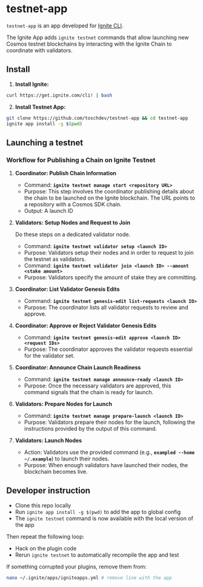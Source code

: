 # testnet-app

`testnet-app` is an app developed for [Ignite CLI](https://github.com/ignite/cli).

The Ignite App adds `ignite testnet` commands that allow launching new Cosmos testnet blockchains by interacting with the Ignite Chain to coordinate with validators.

## Install

1. **Install Ignite:**
```bash
curl https://get.ignite.com/cli! | bash
```


2. **Install Testnet App:**
```bash
git clone https://github.com/toschdev/testnet-app && cd testnet-app
ignite app install -g $(pwd)
```

## Launching a testnet

### **Workflow for Publishing a Chain on Ignite Testnet**

1. **Coordinator: Publish Chain Information**
    - Command: **`ignite testnet manage start <repository URL>`**
    - Purpose: This step involves the coordinator publishing details about the chain to be launched on the Ignite blockchain. The URL points to a repository with a Cosmos SDK chain.
    - Output: A launch ID
1. **Validators: Setup Nodes and Request to Join**
   
   Do these steps on a dedicated validator node.
    - Command: **`ignite testnet validator setup <launch ID>`**
    - Purpose: Validators setup their nodes and in order to request to join the testnet as validators.
    - Command: **`ignite testnet validator join <launch ID> --amount <stake amount>`**
    - Purpose: Validators specify the amount of stake they are committing.
2. **Coordinator: List Validator Genesis Edits**
    - Command: **`ignite testnet genesis-edit list-requests <launch ID>`**
    - Purpose: The coordinator lists all validator requests to review and approve.
3. **Coordinator: Approve or Reject Validator Genesis Edits**
    - Command: **`ignite testnet genesis-edit approve <launch ID> <request IDs>`**
    - Purpose: The coordinator approves the validator requests essential for the validator set.
4. **Coordinator: Announce Chain Launch Readiness**
    - Command: **`ignite testnet manage announce-ready <launch ID>`**
    - Purpose: Once the necessary validators are approved, this command signals that the chain is ready for launch.
5. **Validators: Prepare Nodes for Launch**
    - Command: **`ignite testnet manage prepare-launch <launch ID>`**
    - Purpose: Validators prepare their nodes for the launch, following the instructions provided by the output of this command.
6. **Validators: Launch Nodes**
    - Action: Validators use the provided command (e.g., **`exampled --home ~/.example`**) to launch their nodes.
    - Purpose: When enough validators have launched their nodes, the blockchain becomes live.

## Developer instruction

- Clone this repo locally
- Run `ignite app install -g $(pwd)` to add the app to global config
- The `ignite testnet` command is now available with the local version of the app

Then repeat the following loop:

- Hack on the plugin code
- Rerun `ignite testnet` to automatically recompile the app and test

If something corrupted your plugins, remove them from:

```bash
nano ~/.ignite/apps/igniteapps.yml # remove line with the app
```